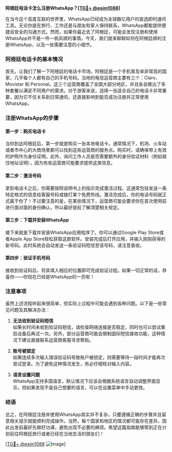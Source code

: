 **阿根廷电话卡怎么注册WhatsApp？[[TG💪+ @esim1088](https://t.me/s/esim1088)]**

在当今这个高度互联的世界里，WhatsApp已经成为全球数亿用户的首选即时通讯工具。无论你是在旅行、工作还是与朋友和家人保持联系，WhatsApp都能提供便捷且安全的沟通方式。然而，如果你最近去了阿根廷，可能会发现注册和使用WhatsApp并不是一件一帆风顺的事情。今天，我们就来聊聊如何在阿根廷顺利注册WhatsApp，以及一些需要注意的小细节。

### 阿根廷电话卡的基本情况

首先，让我们了解一下阿根廷的电话卡市场。阿根廷是一个手机普及率非常高的国家，几乎每个人都有自己的手机号码。当地的电信运营商主要有三个：Claro、Movistar 和 Personal。这三个运营商覆盖了全国大部分地区，并且各自推出了多种套餐以满足不同用户的需求。对于游客来说，选择一张适合自己的电话卡非常重要，因为它不仅关系到日常通讯，还直接影响到能否成功注册并正常使用WhatsApp。

### 注册WhatsApp的步骤

#### 第一步：购买电话卡
当你到达阿根廷后，第一步就是购买一张本地电话卡。通常情况下，机场、火车站或者市中心的大商场里都可以找到这些运营商的服务点。购买时，请确保带上有效的护照作为身份证明。此外，询问工作人员是否需要额外的身份验证材料（例如居住地址证明），因为有些运营商可能要求提供这类信息。

#### 第二步：激活号码
拿到电话卡之后，你需要按照说明书上的指示完成激活过程。这通常包括发送一条特定格式的信息给客服号码或拨打某个免费热线。激活完成后，你的电话号码就正式属于你了！不过要注意的是，在某些情况下，运营商可能会要求你在首次使用前进行面对面的身份确认，所以最好提前了解清楚相关规定。

#### 第三步：下载并安装WhatsApp
接下来就是下载并安装WhatsApp应用程序了。你可以通过Google Play Store或者Apple App Store轻松获取这款软件。安装完成后打开应用，并输入刚刚获得的新号码。此时系统会自动发送一条验证码短信至该号码，请注意查收。

#### 第四步：验证手机号码
接收到验证码后，将其填入相应的位置即可完成验证过程。如果一切正常的话，恭喜你——你现在已经是WhatsApp的一员啦！

### 注意事项

虽然上述流程听起来很简单，但实际上过程中可能会遇到各种问题。以下是一些常见问题及其解决办法：

1. **无法收到验证码短信**  
   如果长时间未收到验证码短信，请检查网络连接是否稳定，同时也可以尝试重启设备后再试一次。另外，部分运营商可能会限制国际短信接收功能，这种情况下建议直接联系运营商客服寻求帮助。

2. **账号被锁定**  
   如果连续多次输入错误验证码导致账户被锁定，则需要等待一段时间才能再次尝试登录。为了避免这种情况发生，务必仔细核对输入内容。

3. **语言设置问题**  
   WhatsApp支持多国语言，默认情况下应该会根据系统语言自动调整界面显示。但如果发现不是自己想要的语言，可以在设置菜单中手动更改。

### 结语

总之，在阿根廷注册并使用WhatsApp其实并不复杂，只要遵循正确的步骤并且留意相关提示就能顺利完成操作。当然，每个国家和地区的情况都可能存在差异，因此出发前最好先做好功课，避免出现不必要的麻烦。希望这篇指南能够帮到正在计划前往阿根廷旅行或者已经在当地生活的朋友们！

[[TG💪+ @esim1088](https://t.me/s/esim1088) ![Image](https://i.postimg.cc/4NQfJmqS/Snipaste-2025-05-13-00-14-12.png)]